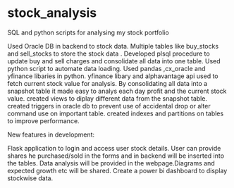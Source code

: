 # stock_analysis
SQL and python scripts for analysing my stock portfolio


Used Oracle DB in backend to stock data.
Multiple tables like buy_stocks and sell_stocks to store the stock data .
Developed plsql procedure to update buy and sell charges and consolidate all data into one table.
Used python script to automate data loading.
Used pandas ,cx_oracle and yfinance libaries in python.
yfinance libary and alphavantage api used to fetch current stock value for analysis.
By consolidating all data into a snapshot table it made easy to analys each day profit and the current stock value.
created views to diplay different data from the snapshot table.
created triggers in oracle db to prevent use of accidental drop or alter command use on important table.
created indexes and partitions on tables to improve performance.

New features in development:

Flask application to login and access user stock details.
User can provide shares he purchased/sold in the forms and in backend will be inserted into the tables.
Data analysis will be provided in the webpage.Diagrams and expected growth etc will be shared.
Create a power bi dashboard to display stockwise data.
